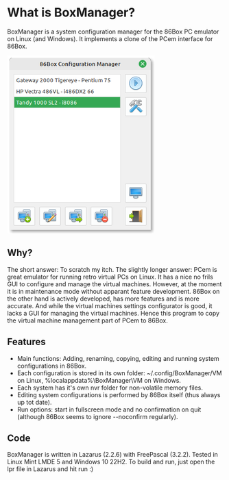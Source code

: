 What is BoxManager?
===================
BoxManager is a system configuration manager for the 86Box PC emulator on Linux (and Windows). It implements a clone of the PCem interface for 86Box.

![alt text](https://github.com/sharkbyte16/BoxManager/blob/main/images/Screenshot%20BoxManager.png?raw=true)

Why?
----
The short answer: To scratch my itch. 
The slightly longer answer: PCem is great emulator for running retro virtual PCs on Linux. It has a nice no frils GUI to configure and manage the virtual machines. However, at the moment it is in maintenance mode without apparant feature development. 86Box on the other hand is actively developed, has more features and is more accurate. And while the virtual machines settings configurator is good, it lacks a GUI for managing the virtual machines. Hence this program to copy the virtual machine management part of PCem to 86Box.

Features
--------
- Main functions: Adding, renaming, copying, editing and running system configurations in 86Box.
- Each  configuration is stored in its own folder: ~/.config/BoxManager/VM on Linux, %localappdata%\BoxManager\VM on Windows.
- Each system has it's own nvr folder for non-volatile memory files.
- Editing system configurations is performed by 86Box itself (thus always up tot date).
- Run options: start in fullscreen mode and no confirmation on quit (although 86Box seems to ignore --noconfirm regularly).


Code
----
BoxManager is written in Lazarus (2.2.6) with FreePascal (3.2.2). Tested in Linux Mint LMDE 5 and Windows 10 22H2.
To build and run, just open the lpr file in Lazarus and hit run :)

  


